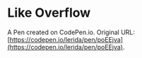 # Like Overflow

A Pen created on CodePen.io. Original URL: [https://codepen.io/lerida/pen/poEEjva](https://codepen.io/lerida/pen/poEEjva).


